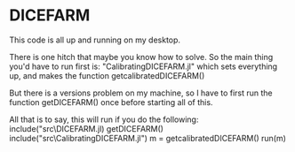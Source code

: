# DICEFARM

This code is all up and running on my desktop. 

There is one hitch that maybe you know how to solve. So the main thing you'd have to run first is:
"CalibratingDICEFARM.jl"  which sets everything up, and makes the function getcalibratedDICEFARM()

But there is a versions problem on my machine, so I have to first run the function getDICEFARM() once before starting all of this. 

All that is to say, this will run if you do the following:
include("src\\DICEFARM.jl)
getDICEFARM()
include("src\\CalibratingDICEFARM.jl")
m = getcalibratedDICEFARM()
run(m)
